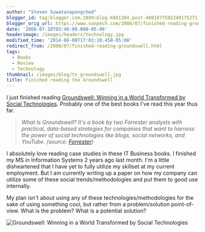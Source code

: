 ```yaml
---
author: "Steven Suwatanapongched"
blogger_id: tag:blogger.com,1999:blog-6841384.post-4801877592240175271
blogger_orig_url: https://www.sunpech.com/2008/07/finished-reading-groundswell.html
date: '2008-07-18T03:40:00.000-05:00'
headerimage: /images/headers/technology.jpg
modified_time: '2014-08-08T17:03:10.458-05:00'
redirect_from: /2008/07/finished-reading-groundswell.html
tags:
  - Books
  - Review
  - Technology
thumbnail: /images/blog/tn_groundswell.jpg
title: Finished reading the Groundswell
---
```



I just finished reading [Groundswell: Winning in a World Transformed by Social Technologies](https://www.amazon.com/gp/product/1422125009?ie=UTF8&amp;tag=sunpech-20&amp;linkCode=as2&amp;camp=1789&amp;creative=9325&amp;creativeASIN=1422125009). Probably one of the best books I've read this year thus far.

> *What Is Groundswell? It's a book by two Forrester analysts with practical, data-based strategies for companies that want to harness the power of social technologies like blogs, social networks, and YouTube. (source: [Forrester](https://www.forrester.com/Groundswell))*

I absolutely love reading case studies in these IT Business books.  I finished my MS in Information Systems 2 years ago last month.  I'm a little disheartened that I have yet to fully utilize my skillset at my current employment.  But I am currently writing up a paper on how my company can utilize some of these social trends/methodologies and put them to good use internally.

My plan isn't about using any of these technologies/methodologies for the sake of using something cool, but rather from a problem/solution point-of-view.  What is the problem?  What is a potential solution?

![Groundswell: Winning in a World Transformed by Social Technologies](/images/blog/41cKM95kRwL._SX326_BO1,204,203,200_.jpg)